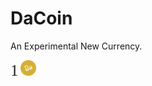 # DaCoin
An Experimental New Currency.

<span style="font-size: 25px; font-family: Agency FB">1</span>
<img src="https://raw.githubusercontent.com/MrSherlockHolmes/DaCoin/master/DaCoinImg.png" height="25px" width="25px" />

